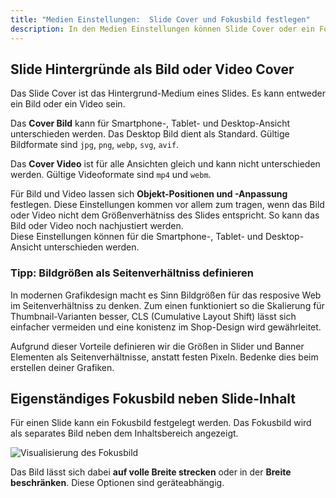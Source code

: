 ```yaml
---
title: "Medien Einstellungen:  Slide Cover und Fokusbild festlegen"
description: In den Medien Einstellungen können Slide Cover oder ein Fokusbild festgelegt werden.
---
```


## Slide Hintergründe als Bild oder Video Cover
Das Slide Cover ist das Hintergrund-Medium eines Slides. Es kann entweder ein Bild oder ein Video sein.  

Das **Cover Bild** kann für Smartphone-, Tablet- und Desktop-Ansicht unterschieden werden. Das Desktop Bild dient als Standard. Gültige Bildformate sind `jpg`, `png`, `webp`, `svg`, `avif`.

Das **Cover Video** ist für alle Ansichten gleich und kann nicht unterschieden werden. Gültige Videoformate sind `mp4` und `webm`.

Für Bild und Video lassen sich **Objekt-Positionen und -Anpassung** festlegen. Diese Einstellungen kommen vor allem zum tragen, wenn das Bild oder Video nicht dem Größenverhätniss des Slides entspricht. So kann das Bild oder Video noch nachjustiert werden.  
Diese Einstellungen können für die Smartphone-, Tablet- und Desktop-Ansicht unterschieden werden.

### Tipp: Bildgrößen als Seitenverhältniss definieren

In modernen Grafikdesign macht es Sinn Bildgrößen für das resposive Web im Seitenverhältniss zu denken. Zum einen funktioniert so die Skalierung für Thumbnail-Varianten besser, CLS (Cumulative Layout Shift) lässt sich einfacher vermeiden und eine konistenz im Shop-Design wird gewährleitet.

Aufgrund dieser Vorteile definieren wir die Größen in Slider und Banner Elementen als Seitenverhältnisse, anstatt festen Pixeln.
Bedenke dies beim erstellen deiner Grafiken.

## Eigenständiges Fokusbild neben Slide-Inhalt

Für einen Slide kann ein Fokusbild festgelegt werden. Das Fokusbild wird als separates Bild neben dem Inhaltsbereich angezeigt.

<Grid>
    <Column :cols="{xs: 12, 'lg': 6, '2xl': 12, '4xl': 6}">
        <Image src="placeholder.svg" alt="Visualisierung des Fokusbild"
        :lazy="false" />
    </Column>
</Grid>

Das Bild lässt sich dabei **auf volle Breite strecken** oder in der **Breite beschränken**. Diese Optionen sind geräteabhängig.